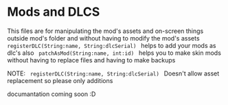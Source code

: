 # Mods and DLCS
This files are for manipulating the mod's assets and on-screen things outside mod's folder and without having to modify the mod's assets
<code>
registerDLC(String:name, String:dlcSerial)
</code> helps to add your mods as dlc's
also <code>
patchAsMod(String:name, int:id)
</code> helps you to make skin mods without having to replace files and having to make backups

NOTE: <code>
registerDLC(String:name, String:dlcSerial)
</code> Doesn't allow asset replacement so please only additions



documantation coming soon :D